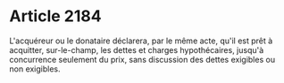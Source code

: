 # Article 2184

L'acquéreur ou le donataire déclarera, par le même acte, qu'il est prêt à acquitter, sur-le-champ, les dettes et charges hypothécaires, jusqu'à concurrence seulement du prix, sans discussion des dettes exigibles ou non exigibles.
